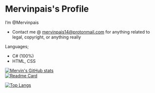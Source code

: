 # Mervinpais's Profile
I’m @Mervinpais
- Contact me @ mervinpais14@protonmail.com for anything related to legal, copyright, or anything really

Languages;
  - C# (100%)
  - HTML, CSS

[![Mervin's GitHub stats](https://github-readme-stats.vercel.app/api?username=Mervinpais&show_icons=true&theme=dark)](https://github.com/anuraghazra/github-readme-stats)
<br>
[![Readme Card](https://github-readme-stats.vercel.app/api/pin/?username=Mervinpais&repo=Easy14_Programing_language&show_icons=true&theme=dark)](https://github.com/anuraghazra/github-readme-stats)

[![Top Langs](https://github-readme-stats.vercel.app/api/top-langs/?username=Mervinpais&layout=donut&theme=dark)](https://github.com/anuraghazra/github-readme-stats)

<!-- <i>if there are no stats, i forgor to set this up</i>
[![Harlok's WakaTime stats](https://github-readme-stats.vercel.app/api/wakatime?username=Mervinpais)](https://github.com/anuraghazra/github-readme-stats) -->
